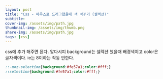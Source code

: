 ```yaml
---
layout: post
title: "Css - 마우스로 드래그했을때 색 바꾸기 (셀렉션)"
subtitle: 
cover-img: /assets/img/path.jpg
thumbnail-img: /assets/img/thumb.png
share-img: /assets/img/path.jpg
tags: [css]
---
```

css에 추가 해주면 된다. 알다시피 background는 셀렉션 했을때 배경색이고 color은 글자색이다. ie는 8이하는 작동 안한다.
<!--more-->

```css
::-moz-selection{background:#fe57a1;color:#fff;}
::selection{background:#fe57a1;color:#fff;}
```